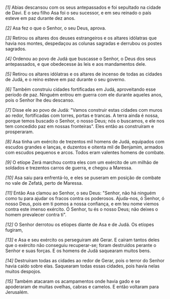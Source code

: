 *[1]* Abias descansou com os seus antepassados e foi sepultado na cidade de Davi. E o seu filho Asa foi o seu sucessor, e em seu reinado o país esteve em paz durante dez anos.

*[2]* Asa fez o que o Senhor, o seu Deus, aprova.

*[3]* Retirou os altares dos deuses estrangeiros e os altares idólatras que havia nos montes, despedaçou as colunas sagradas e derrubou os postes sagrados.

*[4]* Ordenou ao povo de Judá que buscasse o Senhor, o Deus dos seus antepassados, e que obedecesse às leis e aos mandamentos dele.

*[5]* Retirou os altares idólatras e os altares de incenso de todas as cidades de Judá, e o reino esteve em paz durante o seu governo.

*[6]* Também construiu cidades fortificadas em Judá, aproveitando esse período de paz. Ninguém entrou em guerra com ele durante aqueles anos, pois o Senhor lhe deu descanso.

*[7]* Disse ele ao povo de Judá: "Vamos construir estas cidades com muros ao redor, fortificadas com torres, portas e trancas. A terra ainda é nossa, porque temos buscado o Senhor, o nosso Deus; nós o buscamos, e ele nos tem concedido paz em nossas fronteiras". Eles então as construíram e prosperaram.

*[8]* Asa tinha um exército de trezentos mil homens de Judá, equipados com escudos grandes e lanças, e duzentos e oitenta mil de Benjamim, armados com escudos pequenos e arcos. Todos eram valentes homens de combate.

*[9]* O etíope Zerá marchou contra eles com um exército de um milhão de soldados e trezentos carros de guerra, e chegou a Maressa.

*[10]* Asa saiu para enfrentá-lo, e eles se puseram em posição de combate no vale de Zefatá, perto de Maressa.

*[11]* Então Asa clamou ao Senhor, o seu Deus: "Senhor, não há ninguém como tu para ajudar os fracos contra os poderosos. Ajuda-nos, ó Senhor, ó nosso Deus, pois em ti pomos a nossa confiança, e em teu nome viemos contra este imenso exército. Ó Senhor, tu és o nosso Deus; não deixes o homem prevalecer contra ti".

*[12]* O Senhor derrotou os etíopes diante de Asa e de Judá. Os etíopes fugiram,

*[13]* e Asa e seu exército os perseguiram até Gerar. E caíram tantos deles que o exército não conseguiu recuperar-se; foram destruídos perante o Senhor e suas forças. E os homens de Judá saquearam muitos bens.

*[14]* Destruíram todas as cidades ao redor de Gerar, pois o terror do Senhor havia caído sobre elas. Saquearam todas essas cidades, pois havia nelas muitos despojos.

*[15]* Também atacaram os acampamentos onde havia gado e se apoderaram de muitas ovelhas, cabras e camelos. E então voltaram para Jerusalém.

